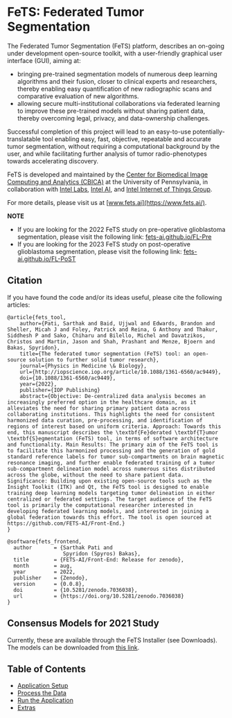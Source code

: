 # FeTS: Federated Tumor Segmentation 

The Federated Tumor Segmentation (FeTS) platform, describes an on-going under development open-source toolkit, with a user-friendly graphical user interface (GUI), aiming at:

- bringing pre-trained segmentation models of numerous deep learning algorithms and their fusion, closer to clinical experts and researchers, thereby enabling easy quantification of new radiographic scans and comparative evaluation of new algorithms.
- allowing secure multi-institutional collaborations via federated learning to improve these pre-trained models without sharing patient data, thereby overcoming legal, privacy, and data-ownership challenges.

Successful completion of this project will lead to an easy-to-use potentially-translatable tool enabling easy, fast, objective, repeatable and accurate tumor segmentation, without requiring a computational background by the user, and while facilitating further analysis of tumor radio-phenotypes towards accelerating discovery. 

FeTS is developed and maintained by the [Center for Biomedical Image Computing and Analytics (CBICA)](https://www.cbica.upenn.edu/) at the University of Pennsylvania, in collaboration with [Intel Labs](https://www.intel.com/content/www/us/en/research/overview.html), [Intel AI](https://www.intel.com/ai), and [Intel Internet of Things Group](https://www.intel.com/iot
).

For more details, please visit us at [www.fets.ai](https://www.fets.ai/).

**NOTE**
- If you are looking for the 2022 FeTS study on pre-operative glioblastoma segmentation, please visit the following link: [fets-ai.github.io/FL-Pre](https://fets-ai.github.io/FL-Pre/)
- If you are looking for the 2023 FeTS study on post-operative glioblastoma segmentation, please visit the following link: 
[fets-ai.github.io/FL-PoST](https://fets-ai.github.io/FL-PoST/)

## Citation

If you have found the code and/or its ideas useful, please cite the following articles:

```
@article{fets_tool,
	author={Pati, Sarthak and Baid, Ujjwal and Edwards, Brandon and Sheller, Micah J and Foley, Patrick and Reina, G Anthony and Thakur, Siddhesh P and Sako, Chiharu and Bilello, Michel and Davatzikos, Christos and Martin, Jason and Shah, Prashant and Menze, Bjoern and Bakas, Spyridon},
	title={The federated tumor segmentation (FeTS) tool: an open-source solution to further solid tumor research},
	journal={Physics in Medicine \& Biology},
	url={http://iopscience.iop.org/article/10.1088/1361-6560/ac9449},
	doi={10.1088/1361-6560/ac9449},
	year={2022},
	publisher={IOP Publishing}
	abstract={Objective: De-centralized data analysis becomes an increasingly preferred option in the healthcare domain, as it alleviates the need for sharing primary patient data across collaborating institutions. This highlights the need for consistent harmonized data curation, pre-processing, and identification of regions of interest based on uniform criteria. Approach: Towards this end, this manuscript describes the \textbf{Fe}derated \textbf{T}umor \textbf{S}egmentation (FeTS) tool, in terms of software architecture and functionality. Main Results: The primary aim of the FeTS tool is to facilitate this harmonized processing and the generation of gold standard reference labels for tumor sub-compartments on brain magnetic resonance imaging, and further enable federated training of a tumor sub-compartment delineation model across numerous sites distributed across the globe, without the need to share patient data. Significance: Building upon existing open-source tools such as the Insight Toolkit (ITK) and Qt, the FeTS tool is designed to enable training deep learning models targeting tumor delineation in either centralized or federated settings. The target audience of the FeTS tool is primarily the computational researcher interested in developing federated learning models, and interested in joining a global federation towards this effort. The tool is open sourced at https://github.com/FETS-AI/Front-End.}
}

@software{fets_frontend,
  author       = {Sarthak Pati and
                  Spyridon (Spyros) Bakas},
  title        = {FETS-AI/Front-End: Release for zenodo},
  month        = aug,
  year         = 2022,
  publisher    = {Zenodo},
  version      = {0.0.8},
  doi          = {10.5281/zenodo.7036038},
  url          = {https://doi.org/10.5281/zenodo.7036038}
}
```

## Consensus Models for 2021 Study

Currently, these are available through the FeTS Installer (see Downloads). The models can be downloaded from [this link](https://upenn.box.com/v/fets2021consensusmodels).

## Table of Contents
- [Application Setup](./setup.md)
- [Process the Data](./process_data.md)
- [Run the Application](./runningApplication.md)
- [Extras](./extras.md)
